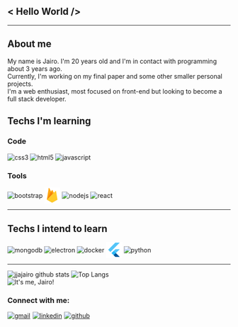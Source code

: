 ## < Hello World />

---

## About me

My name is Jairo. I'm 20 years old and I'm in contact with programming about 3 years ago. <br/> Currently, I'm working on my final paper and some other smaller personal projects. <br/> I'm a web enthusiast, most focused on front-end but looking to become a full stack developer. <br/>

## Techs I'm learning

### Code

<img align="center" alt="css3" src="https://icongr.am/devicon/css3-original.svg?size=36&color=currentColor" style="max-width:100%;"/>
<img align="center" alt="html5" src="https://icongr.am/devicon/html5-original.svg?size=36&color=currentColor" style="max-width:100%;"/>
<img align="center" alt="javascript" src="https://icongr.am/devicon/javascript-original.svg?size=36&color=currentColor" style="max-width:100%;"/>

### Tools

<img align="center" alt="bootstrap" src="https://icongr.am/devicon/bootstrap-plain.svg?size=36&color=8d30d9" style="max-width:100%;"/>
<img align="center" alt="firebase" width="36px" src="https://raw.githubusercontent.com/github/explore/80688e429a7d4ef2fca1e82350fe8e3517d3494d/topics/firebase/firebase.png" style="max-width:100%;"/>  
<img align="center" alt="nodejs" src="https://icongr.am/devicon/nodejs-original.svg?size=36&color=currentColor" style="max-width:100%;"/>
<img align="center" alt="react" src="https://icongr.am/devicon/react-original.svg?size=36&color=currentColor" style="max-width:100%;"/>

---

## Techs I intend to learn

<img align="center" alt="mongodb" src="https://icongr.am/devicon/mongodb-original.svg?size=36&color=currentColor" style="max-width:100%;"/>

<img align="center" alt="electron" src="https://icongr.am/devicon/electron-original.svg?size=36&color=currentColor" style="max-width:100%;"/>

<img align="center" alt="docker" src="https://icongr.am/devicon/docker-original.svg?size=36&color=currentColor" style="max-width:100%;"/>

<img align="center" alt="flutter" width="36px" src="https://raw.githubusercontent.com/github/explore/80688e429a7d4ef2fca1e82350fe8e3517d3494d/topics/flutter/flutter.png" style="max-width:100%;"/>

<img align="center" alt="python" src="https://icongr.am/devicon/python-original.svg?size=36&color=currentColor" style="max-width:100%;"/>

---

![jjajairo github stats](https://github-readme-stats.vercel.app/api?username=jjajairo&show_icons=true&theme=tokyonight) ![Top Langs](https://github-readme-stats.vercel.app/api/top-langs/?username=jjajairo&layout=compact&theme=tokyonight) <br/> <img src="https://komarev.com/ghpvc/?username=jjajairo&label=Visualiza%C3%A7%C3%B5es&color=gray&style=flat" alt="It's me, Jairo!" />

### Connect with me:

<!-- <a  href="https://www.linkedin.com/in/jairo-caetano-junior/" target="_blank">
  <img align="center" alt="gmail" src="https://icongr.am/material/linkedin.svg?size=36&color=currentColor" style="max-width:100%;"/>
</a>
<a  href="mailto:jairojunior841@gmail.com" target="_blank">
  <img align="center" alt="gmail" src="https://icongr.am/material/gmail.svg?size=36&color=currentColor" style="max-width:100%;"/>
</a> -->

<!-- <a  href="https://twitter.com/jja_jairo" target="_blank">
  <img align="center" alt="gmail" src="https://img.shields.io/twitter/follow/jja_jairo?style=social" style="max-width:100%;"/>
</a> -->

<div style="display: flex; flex-wrap: wrap;">

<a  href="mailto:jairojunior841@gmail.com" target="_blank" style="margin-right: 5px; text-align: center;">
  <img alt="gmail" src="https://img.shields.io/badge/-jairojunior841@gmail-red?style=flat-square&logo=Gmail&logoColor=white"/>
</a>

<a  href="https://www.linkedin.com/in/jairo-caetano-junior/" target="_blank" style="margin-right: 5px;">
  <img alt="linkedin" src="https://img.shields.io/badge/-Jairo_Caetano_Junior-blue?style=flat-square&logo=Linkedin&logoColor=white"/>
</a>

<a  href="https://github.com/jjajairo" target="_blank">
  <img alt="github" src="https://img.shields.io/github/followers/jjajairo?label=follow&style=social" style="max-width:100%;"/>
</a>

</div>
